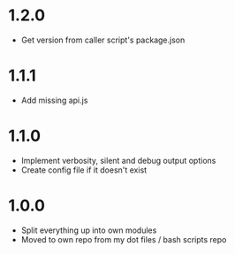 # 1.2.0

* Get version from caller script's package.json

# 1.1.1

* Add missing api.js

# 1.1.0

* Implement verbosity, silent and debug output options
* Create config file if it doesn't exist

# 1.0.0

* Split everything up into own modules
* Moved to own repo from my dot files / bash scripts repo